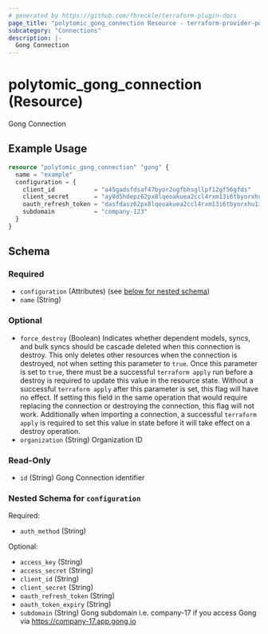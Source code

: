 ```yaml
---
# generated by https://github.com/fbreckle/terraform-plugin-docs
page_title: "polytomic_gong_connection Resource - terraform-provider-polytomic"
subcategory: "Connections"
description: |-
  Gong Connection
---
```


# polytomic_gong_connection (Resource)

Gong Connection

## Example Usage

```terraform
resource "polytomic_gong_connection" "gong" {
  name = "example"
  configuration = {
    client_id           = "a45gadsfdsaf47byor2ugfbhsgllpf12gf56gfds"
    client_secret       = "ay8d5hdepz62px8lqeoakuea2ccl4rxm13i6tbyorxhu1i20kc8ruvksmzxq"
    oauth_refresh_token = "dasfdasz62px8lqeoakuea2ccl4rxm13i6tbyorxhu1i20kc8ruvksmzxq"
    subdomain           = "company-123"
  }
}
```

<!-- schema generated by tfplugindocs -->
## Schema

### Required

- `configuration` (Attributes) (see [below for nested schema](#nestedatt--configuration))
- `name` (String)

### Optional

- `force_destroy` (Boolean) Indicates whether dependent models, syncs, and bulk syncs should be cascade deleted when this connection is destroy. This only deletes other resources when the connection is destroyed, not when setting this parameter to `true`. Once this parameter is set to `true`, there must be a successful `terraform apply` run before a destroy is required to update this value in the resource state. Without a successful `terraform apply` after this parameter is set, this flag will have no effect. If setting this field in the same operation that would require replacing the connection or destroying the connection, this flag will not work. Additionally when importing a connection, a successful `terraform apply` is required to set this value in state before it will take effect on a destroy operation.
- `organization` (String) Organization ID

### Read-Only

- `id` (String) Gong Connection identifier

<a id="nestedatt--configuration"></a>
### Nested Schema for `configuration`

Required:

- `auth_method` (String)

Optional:

- `access_key` (String)
- `access_secret` (String)
- `client_id` (String)
- `client_secret` (String)
- `oauth_refresh_token` (String)
- `oauth_token_expiry` (String)
- `subdomain` (String) Gong subdomain i.e. company-17 if you access Gong via https://company-17.app.gong.io


